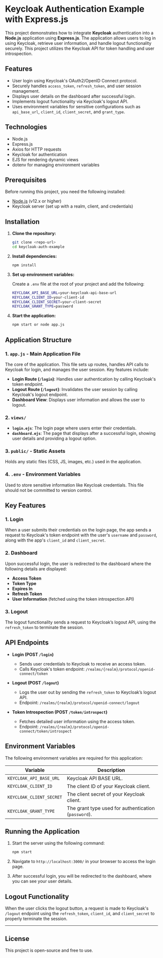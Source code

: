 # Keycloak Authentication Example with Express.js

This project demonstrates how to integrate **Keycloak** authentication into a **Node.js** application using **Express.js**. The application allows users to log in using Keycloak, retrieve user information, and handle logout functionality securely. This project utilizes the Keycloak API for token handling and user introspection.

## Features

- User login using Keycloak's OAuth2/OpenID Connect protocol.
- Securely handles `access_token`, `refresh_token`, and user session management.
- Displays user details on the dashboard after successful login.
- Implements logout functionality via Keycloak's logout API.
- Uses environment variables for sensitive configurations such as `api_base_url`, `client_id`, `client_secret`, and `grant_type`.

## Technologies

- Node.js
- Express.js
- Axios for HTTP requests
- Keycloak for authentication
- EJS for rendering dynamic views
- dotenv for managing environment variables

## Prerequisites

Before running this project, you need the following installed:

- [Node.js](https://nodejs.org/en/) (v12.x or higher)
- Keycloak server (set up with a realm, client, and credentials)

## Installation

1. **Clone the repository:**

   ```bash
   git clone <repo-url>
   cd keycloak-auth-example
   ```

2. **Install dependencies:**

   ```bash
   npm install
   ```

3. **Set up environment variables:**

   Create a `.env` file at the root of your project and add the following:

   ```bash
   KEYCLOAK_API_BASE_URL=your-keycloak-api-base-url
   KEYCLOAK_CLIENT_ID=your-client-id
   KEYCLOAK_CLIENT_SECRET=your-client-secret
   KEYCLOAK_GRANT_TYPE=password
   ```

4. **Start the application:**
   ```bash
   npm start or node app.js
   ```

## Application Structure

### 1. `app.js` - Main Application File

The core of the application. This file sets up routes, handles API calls to Keycloak for login, and manages the user session. Key features include:

- **Login Route (`/login`)**: Handles user authentication by calling Keycloak's token endpoint.
- **Logout Route (`/logout`)**: Invalidates the user session by calling Keycloak's logout endpoint.
- **Dashboard View**: Displays user information and allows the user to logout.

### 2. `views/`

- **`login.ejs`**: The login page where users enter their credentials.
- **`dashboard.ejs`**: The page that displays after a successful login, showing user details and providing a logout option.

### 3. `public/` - Static Assets

Holds any static files (CSS, JS, images, etc.) used in the application.

### 4. `.env` - Environment Variables

Used to store sensitive information like Keycloak credentials. This file should not be committed to version control.

## Key Features

### 1. **Login**

When a user submits their credentials on the login page, the app sends a request to Keycloak's token endpoint with the user's `username` and `password`, along with the app's `client_id` and `client_secret`.

### 2. **Dashboard**

Upon successful login, the user is redirected to the dashboard where the following details are displayed:

- **Access Token**
- **Token Type**
- **Expires In**
- **Refresh Token**
- **User Information** (fetched using the token introspection API)

### 3. **Logout**

The logout functionality sends a request to Keycloak’s logout API, using the `refresh_token` to terminate the session.

## API Endpoints

- **Login (POST `/login`)**

  - Sends user credentials to Keycloak to receive an access token.
  - Calls Keycloak's token endpoint: `/realms/{realm}/protocol/openid-connect/token`

- **Logout (POST `/logout`)**

  - Logs the user out by sending the `refresh_token` to Keycloak’s logout API.
  - Endpoint: `/realms/{realm}/protocol/openid-connect/logout`

- **Token Introspection (POST `/token/introspect`)**
  - Fetches detailed user information using the access token.
  - Endpoint: `/realms/{realm}/protocol/openid-connect/token/introspect`

## Environment Variables

The following environment variables are required for this application:

| Variable                 | Description                                          |
| ------------------------ | ---------------------------------------------------- |
| `KEYCLOAK_API_BASE_URL`  | Keycloak API BASE URL.                               |
| `KEYCLOAK_CLIENT_ID`     | The client ID of your Keycloak client.               |
| `KEYCLOAK_CLIENT_SECRET` | The client secret of your Keycloak client.           |
| `KEYCLOAK_GRANT_TYPE`    | The grant type used for authentication (`password`). |

## Running the Application

1. Start the server using the following command:

   ```bash
   npm start
   ```

2. Navigate to `http://localhost:3000/` in your browser to access the login page.

3. After successful login, you will be redirected to the dashboard, where you can see your user details.

## Logout Functionality

When the user clicks the logout button, a request is made to Keycloak's `/logout` endpoint using the `refresh_token`, `client_id`, and `client_secret` to properly terminate the session.

---

## License

This project is open-source and free to use.
